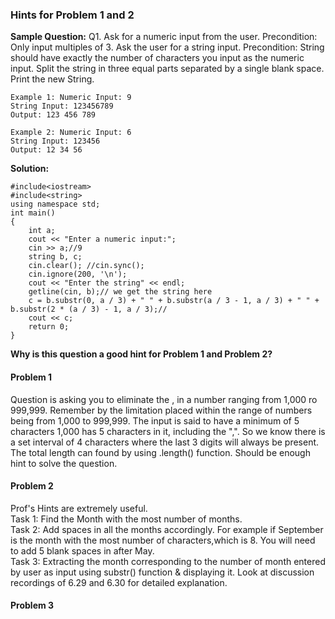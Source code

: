 ### Hints for Problem 1 and 2

**Sample Question:** Q1. Ask for a numeric input from the user. Precondition: Only input multiples of 3. Ask the user for a string input.
Precondition: String should have exactly the number of characters you input as the numeric input. Split the string in three equal parts separated by a single blank space.
Print the new String.
```
Example 1: Numeric Input: 9        
String Input: 123456789         
Output: 123 456 789           
```
```
Example 2: Numeric Input: 6
String Input: 123456
Output: 12 34 56
```

**Solution:** 
```
#include<iostream>
#include<string>
using namespace std;
int main()
{
	int a;
	cout << "Enter a numeric input:";
	cin >> a;//9 
	string b, c;
	cin.clear(); //cin.sync();
	cin.ignore(200, '\n');
	cout << "Enter the string" << endl;
	getline(cin, b);// we get the string here 
	c = b.substr(0, a / 3) + " " + b.substr(a / 3 - 1, a / 3) + " " + b.substr(2 * (a / 3) - 1, a / 3);// 
	cout << c;
	return 0;
}
```
**Why is this question a good hint for Problem 1 and Problem 2?**      

#### Problem 1
Question is asking you to eliminate the , in a number ranging from 1,000 ro 999,999. Remember by the limitation placed within the range of numbers being from 1,000 to 999,999. The input is said to have a minimum of 5 characters 1,000 has 5 characters in it, including the ",". So we know there is a set interval of 4 characters where the last 3 digits will always be present. The total length can found by using .length() function. Should be enough hint to solve the question. 

#### Problem 2
Prof's Hints are extremely useful.          
Task 1: Find the Month with the most number of months.           
Task 2: Add spaces in all the months accordingly. For example if September is the month with the most number of characters,which is 8. You will need to add 5 blank spaces in after May.            
Task 3: Extracting the month corresponding to the number of month entered by user as input using substr() function & displaying it. Look at discussion recordings of 6.29 and 6.30 for detailed explanation.            


#### Problem 3
